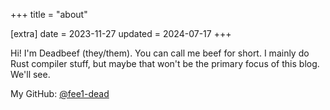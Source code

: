 +++
title = "about"

[extra]
date = 2023-11-27
updated = 2024-07-17
+++

Hi! I'm Deadbeef (they/them). You can call me beef for short. I mainly do Rust compiler stuff, but maybe that won't be the primary focus of this blog. We'll see.

My GitHub: [@fee1-dead](https://github.com/fee1-dead)

